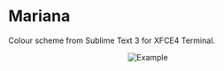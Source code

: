 # Mariana
Colour scheme from Sublime Text 3 for XFCE4 Terminal.

<p align="center">
  <img src="https://github.com/nthirtyone/mariana-scheme/blob/master/example.png?raw=true" alt="Example"/>
</p>
